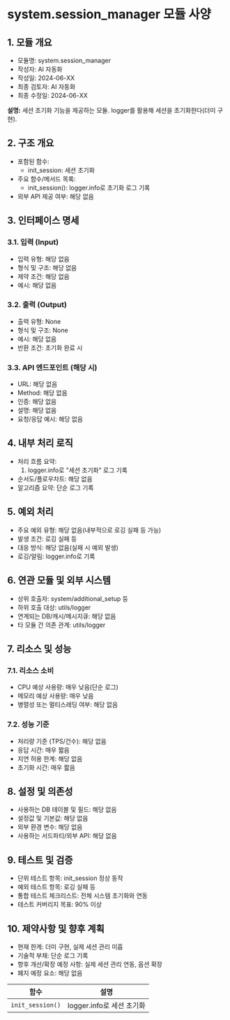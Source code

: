 # system.session_manager 모듈 사양

## 1. 모듈 개요

* 모듈명: system.session_manager
* 작성자: AI 자동화
* 작성일: 2024-06-XX
* 최종 검토자: AI 자동화
* 최종 수정일: 2024-06-XX

**설명:**
세션 초기화 기능을 제공하는 모듈. logger를 활용해 세션을 초기화한다(더미 구현).

## 2. 구조 개요

* 포함된 함수:
  - init_session: 세션 초기화
* 주요 함수/메서드 목록:
  - init_session(): logger.info로 초기화 로그 기록
* 외부 API 제공 여부: 해당 없음

## 3. 인터페이스 명세

### 3.1. 입력 (Input)
* 입력 유형: 해당 없음
* 형식 및 구조: 해당 없음
* 제약 조건: 해당 없음
* 예시: 해당 없음

### 3.2. 출력 (Output)
* 출력 유형: None
* 형식 및 구조: None
* 예시: 해당 없음
* 반환 조건: 초기화 완료 시

### 3.3. API 엔드포인트 (해당 시)
* URL: 해당 없음
* Method: 해당 없음
* 인증: 해당 없음
* 설명: 해당 없음
* 요청/응답 예시: 해당 없음

## 4. 내부 처리 로직
* 처리 흐름 요약:
  1. logger.info로 "세션 초기화" 로그 기록
* 순서도/플로우차트: 해당 없음
* 알고리즘 요약: 단순 로그 기록

## 5. 예외 처리
* 주요 예외 유형: 해당 없음(내부적으로 로깅 실패 등 가능)
* 발생 조건: 로깅 실패 등
* 대응 방식: 해당 없음(실패 시 예외 발생)
* 로깅/알림: logger.info로 기록

## 6. 연관 모듈 및 외부 시스템
* 상위 호출자: system/additional_setup 등
* 하위 호출 대상: utils/logger
* 연계되는 DB/캐시/메시지큐: 해당 없음
* 타 모듈 간 의존 관계: utils/logger

## 7. 리소스 및 성능
### 7.1. 리소스 소비
* CPU 예상 사용량: 매우 낮음(단순 로그)
* 메모리 예상 사용량: 매우 낮음
* 병렬성 또는 멀티스레딩 여부: 해당 없음
### 7.2. 성능 기준
* 처리량 기준 (TPS/건수): 해당 없음
* 응답 시간: 매우 짧음
* 지연 허용 한계: 해당 없음
* 초기화 시간: 매우 짧음

## 8. 설정 및 의존성
* 사용하는 DB 테이블 및 필드: 해당 없음
* 설정값 및 기본값: 해당 없음
* 외부 환경 변수: 해당 없음
* 사용하는 서드파티/외부 API: 해당 없음

## 9. 테스트 및 검증
* 단위 테스트 항목: init_session 정상 동작
* 예외 테스트 항목: 로깅 실패 등
* 통합 테스트 체크리스트: 전체 시스템 초기화와 연동
* 테스트 커버리지 목표: 90% 이상

## 10. 제약사항 및 향후 계획
* 현재 한계: 더미 구현, 실제 세션 관리 미흡
* 기술적 부채: 단순 로그 기록
* 향후 개선/확장 예정 사항: 실제 세션 관리 연동, 옵션 확장
* 폐지 예정 요소: 해당 없음

| 함수 | 설명 |
|------|------|
| `init_session()` | logger.info로 세션 초기화 | 